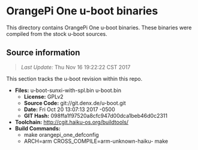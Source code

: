 OrangePi One u-boot binaries
===================

This directory contains OrangePi One u-boot binaries.
These binaries were compiled from the stock u-boot sources.

Source information
-------------
> *Last Update:* Thu Nov 16 19:22:22 CST 2017

This section tracks the u-boot revision within this repo.

* **Files:**  u-boot-sunxi-with-spl.bin u-boot.bin
  * **License:** GPLv2
  * **Source Code:** git://git.denx.de/u-boot.git
  * **Date:** Fri Oct 20 13:07:13 2017 -0500
  * **GIT Hash:** 098ffa1f97520a8cfc947d00dca1beb46d0c2311
* **Toolchain:** http://cgit.haiku-os.org/buildtools/
* **Build Commands:**
  * make orangepi_one_defconfig
  * ARCH=arm CROSS_COMPILE=arm-unknown-haiku- make
